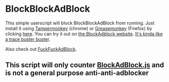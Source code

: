 BlockBlockAdBlock
=================

This simple userscript will block BlockBlockAdBlock from running. Just install it using [Tampermonkey][tampermonkey] 
(chrome) or [Greasemonkey][greasemonkey] (Firefox) by clicking [here][raw]. You can try it out on 
[the BlockAdblock website][blockadblock]. [It's kinda like a trace buster buster][tracebusterbuster].

Also check out [FuckFuckAdBlock][FuckFuckAdBlock].

## This script will only counter [BlockAdBlock.js][blockadblock] and is not a general purpose anti-anti-adblocker


[blockadblock]: https://blockadblock.com
[tracebusterbuster]: http://www.youtube.com/watch?v=Iw3G80bplTg
[tampermonkey]: https://chrome.google.com/webstore/detail/tampermonkey/dhdgffkkebhmkfjojejmpbldmpobfkfo
[greasemonkey]: https://addons.mozilla.org/nl/firefox/addon/greasemonkey/
[raw]: https://github.com/Mechazawa/BlockBlockAdBlock/raw/master/BlockBlockAdBlock.user.js
[fuckfuckadblock]: https://github.com/Mechazawa/FuckFuckAdBlock